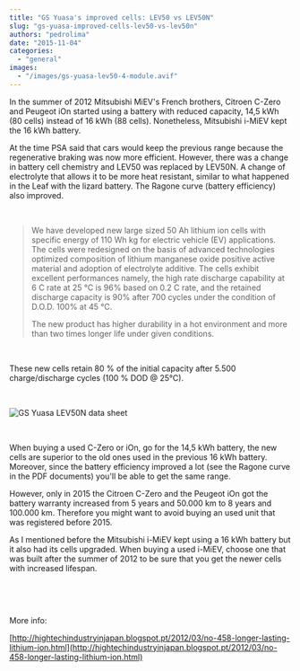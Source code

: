 ```yaml
---
title: "GS Yuasa's improved cells: LEV50 vs LEV50N"
slug: "gs-yuasa-improved-cells-lev50-vs-lev50n"
authors: "pedrolima"
date: "2015-11-04"
categories: 
  - "general"
images: 
  - "/images/gs-yuasa-lev50-4-module.avif"
---
```


In the summer of 2012 Mitsubishi MiEV's French brothers, Citroen C-Zero and Peugeot iOn started using a battery with reduced capacity, 14,5 kWh (80 cells) instead of 16 kWh (88 cells). Nonetheless, Mitsubishi i-MiEV kept the 16 kWh battery.

At the time PSA said that cars would keep the previous range because the regenerative braking was now more efficient. However, there was a change in battery cell chemistry and LEV50 was replaced by LEV50N. A change of electrolyte that allows it to be more heat resistant, similar to what happened in the Leaf with the lizard battery. The Ragone curve (battery efficiency) also improved.

 

> We have developed new large sized 50 Ah lithium ion cells with specific energy of 110 Wh kg for electric vehicle (EV) applications. The cells were redesigned on the basis of advanced technologies optimized composition of lithium manganese oxide positive active material and adoption of electrolyte additive. The cells exhibit excellent performances namely, the high rate discharge capability at 6 C rate at 25 °C is 96% based on 0.2 C rate, and the retained discharge capacity is 90% after 700 cycles under the condition of D.O.D. 100% at 45 °C.
> 
> The new product has higher durability in a hot environment and more than two times longer life under given conditions.

 

These new cells retain 80 % of the initial capacity after 5.500 charge/discharge cycles (100 % DOD @ 25°C).

 

![GS Yuasa LEV50N data sheet](images/GS-Yuasa-LEV50N-data-sheet.avif)

 

When buying a used C-Zero or iOn, go for the 14,5 kWh battery, the new cells are superior to the old ones used in the previous 16 kWh battery. Moreover, since the battery efficiency improved a lot (see the Ragone curve in the PDF documents) you'll be able to get the same range.

However, only in 2015 the Citroen C-Zero and the Peugeot iOn got the battery warranty increased from 5 years and 50.000 km to 8 years and 100.000 km. Therefore you might want to avoid buying an used unit that was registered before 2015.

As I mentioned before the Mitsubishi i-MiEV kept using a 16 kWh battery but it also had its cells upgraded. When buying a used i-MiEV, choose one that was built after the summer of 2012 to be sure that you get the newer cells with increased lifespan.

 

 

More info:

[http://hightechindustryinjapan.blogspot.pt/2012/03/no-458-longer-lasting-lithium-ion.html](http://hightechindustryinjapan.blogspot.pt/2012/03/no-458-longer-lasting-lithium-ion.html)